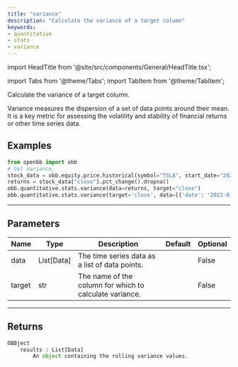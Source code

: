 ```yaml
---
title: "variance"
description: "Calculate the variance of a target column"
keywords:
- quantitative
- stats
- variance
---
```


import HeadTitle from '@site/src/components/General/HeadTitle.tsx';

<HeadTitle title="quantitative/stats/variance - Reference | OpenBB Platform Docs" />

<!-- markdownlint-disable MD012 MD031 MD033 -->

import Tabs from '@theme/Tabs';
import TabItem from '@theme/TabItem';

Calculate the variance of a target column.

 Variance measures the dispersion of a set of data points around their mean. It is a key metric for
 assessing the volatility and stability of financial returns or other time series data.


Examples
--------

```python
from openbb import obb
# Get Variance.
stock_data = obb.equity.price.historical(symbol="TSLA", start_date="2023-01-01", provider="fmp").to_df()
returns = stock_data["close"].pct_change().dropna()
obb.quantitative.stats.variance(data=returns, target="close")
obb.quantitative.stats.variance(target='close', data=[{'date': '2023-01-02', 'close': 0.05}, {'date': '2023-01-03', 'close': 0.08}, {'date': '2023-01-04', 'close': 0.07}, {'date': '2023-01-05', 'close': 0.06}, {'date': '2023-01-06', 'close': 0.06}])
```

---

## Parameters

<Tabs>

<TabItem value='standard' label='standard'>

| Name | Type | Description | Default | Optional |
| ---- | ---- | ----------- | ------- | -------- |
| data | List[Data] | The time series data as a list of data points. |  | False |
| target | str | The name of the column for which to calculate variance. |  | False |
</TabItem>

</Tabs>

---

## Returns

```python wordwrap
OBBject
    results : List[Data]
        An object containing the rolling variance values.
```

